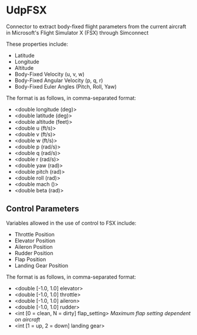 # UdpFSX

Connector to extract body-fixed flight parameters from the current aircraft in Microsoft's Flight Simulator X (FSX) through Simconnect

These properties include:
* Latitude
* Longitude
* Altitude
* Body-Fixed Velocity (u, v, w)
* Body-Fixed Angular Velocity (p, q, r)
* Body-Fixed Euler Angles (Pitch, Roll, Yaw)

The format is as follows, in comma-separated format:

- <double longitude (deg)>
- <double latitude (deg)>
- <double altitude (feet)>
- <double u (ft/s)>
- <double v (ft/s)>
- <double w (ft/s)>
- <double p (rad/s)>
- <double q (rad/s)>
- <double r (rad/s)>
- <double yaw (rad)>
- <double pitch (rad)>
- <double roll (rad)>
- <double mach ()>
- <double beta (rad)>


## Control Parameters

Variables allowed in the use of control to FSX include:

* Throttle Position
* Elevator Position
* Aileron Position
* Rudder Position
* Flap Position
* Landing Gear Position

The format is as follows, in comma-separated format:

- <double [-1.0, 1.0] elevator>
- <double [-1.0, 1.0] throttle>
- <double [-1.0, 1.0] aileron>
- <double [-1.0, 1.0] rudder>
- <int [0 = clean, N = dirty] flap_setting>  _Maximum flap setting dependent on aircraft_
- <int [1 = up, 2 = down] landing gear>
